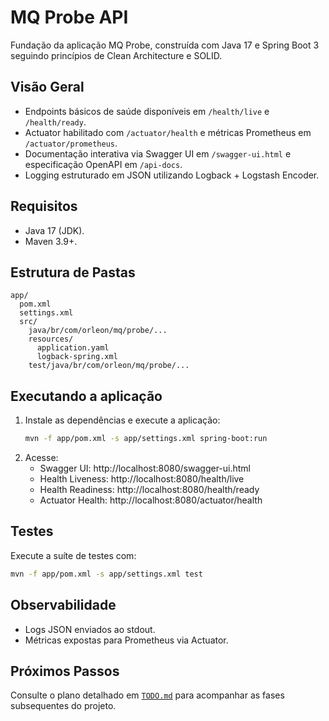 # MQ Probe API

Fundação da aplicação MQ Probe, construída com Java 17 e Spring Boot 3 seguindo princípios de Clean Architecture e SOLID.

## Visão Geral
- Endpoints básicos de saúde disponíveis em `/health/live` e `/health/ready`.
- Actuator habilitado com `/actuator/health` e métricas Prometheus em `/actuator/prometheus`.
- Documentação interativa via Swagger UI em `/swagger-ui.html` e especificação OpenAPI em `/api-docs`.
- Logging estruturado em JSON utilizando Logback + Logstash Encoder.

## Requisitos
- Java 17 (JDK).
- Maven 3.9+.

## Estrutura de Pastas
```
app/
  pom.xml
  settings.xml
  src/
    java/br/com/orleon/mq/probe/...
    resources/
      application.yaml
      logback-spring.xml
    test/java/br/com/orleon/mq/probe/...
```

## Executando a aplicação
1. Instale as dependências e execute a aplicação:
   ```bash
   mvn -f app/pom.xml -s app/settings.xml spring-boot:run
   ```
2. Acesse:
   - Swagger UI: http://localhost:8080/swagger-ui.html
   - Health Liveness: http://localhost:8080/health/live
   - Health Readiness: http://localhost:8080/health/ready
   - Actuator Health: http://localhost:8080/actuator/health

## Testes
Execute a suíte de testes com:
```bash
mvn -f app/pom.xml -s app/settings.xml test
```

## Observabilidade
- Logs JSON enviados ao stdout.
- Métricas expostas para Prometheus via Actuator.

## Próximos Passos
Consulte o plano detalhado em [`TODO.md`](TODO.md) para acompanhar as fases subsequentes do projeto.
